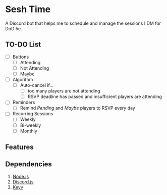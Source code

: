 # Sesh Time
A Discord bot that helps me to schedule and manage the sessions I DM for DnD 5e.

## TO-DO List
- [ ] Buttons
    - [ ] Attending
    - [ ] Not Attending
    - [ ] Maybe
- [ ] Algorithm
    - [ ] Auto-cancel if...
        - [ ] too many players are not attending
        - [ ] RSVP deadline has passed and insufficient players are attending
- [ ] Reminders
    - [ ] Remind *Pending* and *Maybe* players to RSVP every day
- [ ] Recurring Sessions
    - [ ] Weekly
    - [ ] Bi-weekly
    - [ ] Monthly

## Features


## Dependencies
1. [Node.js](https://nodejs.org/en/)
2. [Discord.js](https://discord.js.org/#/)
3. [Keyv](https://keyv.org/)